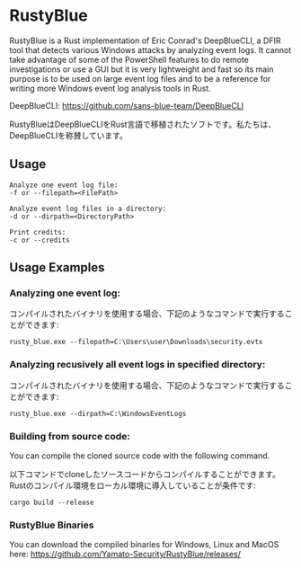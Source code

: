 # RustyBlue

RustyBlue is a Rust implementation of Eric Conrad's DeepBlueCLI, a DFIR tool that detects various Windows attacks by analyzing event logs. It cannot take advantage of some of the PowerShell features to do remote investigations or use a GUI but it is very lightweight and fast so its main purpose is to be used on large event log files and to be a reference for writing more Windows event log analysis tools in Rust.

DeepBlueCLI: https://github.com/sans-blue-team/DeepBlueCLI

RustyBlueはDeepBlueCLIをRust言語で移植されたソフトです。私たちは、DeepBlueCLIを称賛しています。

## Usage

`````````````````````
Analyze one event log file:
-f or --filepath=<FilePath>

Analyze event log files in a directory:
-d or --dirpath=<DirectoryPath>

Print credits:
-c or --credits
`````````````````````

## Usage Examples

### Analyzing one event log:

コンパイルされたバイナリを使用する場合、下記のようなコマンドで実行することができます:

``````````
rusty_blue.exe --filepath=C:\Users\user\Downloads\security.evtx
``````````

### Analyzing recusively all event logs in specified directory:

コンパイルされたバイナリを使用する場合、下記のようなコマンドで実行することができます:

``````````
rusty_blue.exe --dirpath=C:\WindowsEventLogs
``````````

### Building from source code:

You can compile the cloned source code with the following command.

以下コマンドでcloneしたソースコードからコンパイルすることができます。Rustのコンパイル環境をローカル環境に導入していることが条件です:

``````````
cargo build --release
``````````

### RustyBlue Binaries

You can download the compiled binaries for Windows, Linux and MacOS here: https://github.com/Yamato-Security/RustyBlue/releases/
